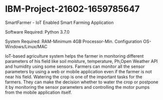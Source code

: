 # IBM-Project-21602-1659785647
SmartFarmer - IoT Enabled Smart Farming Application

Software Required:
Python 3.7.0 

System Required:
RAM-Minimum 4GB Processor-Min. Configuration OS-Windows/Linux/MAC

IoT-based agriculture system helps the farmer in monitoring different parameters of his field like soil moisture, temperature, Ph,Open Weather API and humidity using some sensors.
Farmers can monitor all the sensor parameters by using a web or mobile application even if the farmer is not near his field. Watering the crop is one of the important tasks for the farmers.
They can make the decision whether to water the crop or postpone it by monitoring the sensor parameters and controlling the motor pumps from the mobile application itself.
